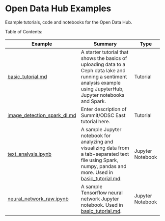 # Open Data Hub Examples
Example tutorials, code and notebooks for the Open Data Hub.

Table of Contents:

| Example | Summary | Type |
|--|--|--|
| [basic_tutorial.md](basic_tutorial.md) | A starter tutorial that shows the basics of uploading data to a Ceph data lake and running a sentiment analysis example using JupyterHub, Jupyter notebooks and Spark. | Tutorial |
| [image_detection_spark_dl.md](image_detection_spark_dl.md) | Enter description of Summit/ODSC East tutorial here. | Tutorial |
| [text_analysis.ipynb](text_analysis.ipynb) | A sample Jupyter notebook for analyzing and visualizing data from a tab-separated text file using Spark, numpy, pandas and more.  Used in [basic_tutorial.md](basic_tutorial.md). | Jupyter Notebook |
| [neural_network_raw.ipynb](neural_network_raw.ipynb) | A sample Tensorflow neural network Jupyter notebook.  Used in [basic_tutorial.md](basic_tutorial.md). | Jupyter Notebook |
